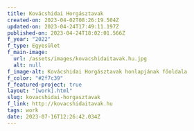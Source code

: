 ```yaml
---
title: Kovácshidai Horgásztavak
created-on: 2023-04-02T08:26:19.504Z
updated-on: 2023-04-24T17:49:11.197Z
published-on: 2023-04-24T18:02:01.566Z
f_year: "2022"
f_type: Egyesület
f_main-image:
  url: /assets/images/kovacshidaitavak.hu.jpg
  alt: null
f_image-alt: Kovácshidai Horgásztavak honlapjának főoldala
f_color: "#2f7c39"
f_featured-project: true
layout: "[work].html"
slug: kovacshidai-horgasztavak
f_link: http://kovacshidaitavak.hu
tags: work
date: 2023-07-16T12:26:42.034Z
---
```

